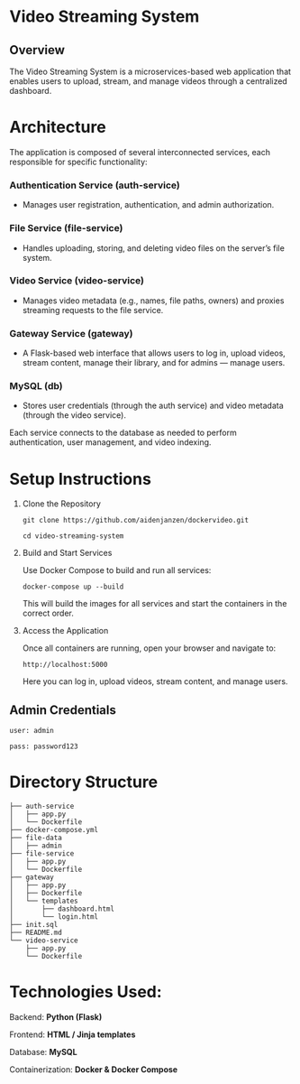 # Video Streaming System
## Overview

The Video Streaming System is a microservices-based web application that enables users to upload, stream, and manage videos through a centralized dashboard.

# Architecture
The application is composed of several interconnected services, each responsible for specific functionality:

### Authentication Service (auth-service)
- Manages user registration, authentication, and admin authorization.

### File Service (file-service)
- Handles uploading, storing, and deleting video files on the server’s file system.

### Video Service (video-service)
- Manages video metadata (e.g., names, file paths, owners) and proxies streaming requests to the file service.

### Gateway Service (gateway)
- A Flask-based web interface that allows users to log in, upload videos, stream content, manage their library, and for admins — manage users.

### MySQL (db)
- Stores user credentials (through the auth service) and video metadata (through the video service).

Each service connects to the database as needed to perform authentication, user management, and video indexing.

# Setup Instructions
1. Clone the Repository

    `git clone https://github.com/aidenjanzen/dockervideo.git`

    `cd video-streaming-system`

2. Build and Start Services

    Use Docker Compose to build and run all services:

    `docker-compose up --build`

    This will build the images for all services and start the containers in the correct order.

3. Access the Application

    Once all containers are running, open your browser and navigate to:

    `http://localhost:5000`

    Here you can log in, upload videos, stream content, and manage users.

## Admin Credentials
    user: admin

    pass: password123

# Directory Structure
```
├── auth-service
│   ├── app.py
│   └── Dockerfile
├── docker-compose.yml
├── file-data
│   ├── admin
├── file-service
│   ├── app.py
│   └── Dockerfile
├── gateway
│   ├── app.py
│   ├── Dockerfile
│   └── templates
│       ├── dashboard.html
│       └── login.html
├── init.sql
├── README.md
└── video-service
    ├── app.py
    └── Dockerfile
```
# Technologies Used:

Backend: **Python (Flask)**

Frontend: **HTML / Jinja templates**

Database: **MySQL**

Containerization: **Docker & Docker Compose**
